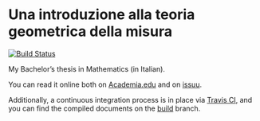 Una introduzione alla teoria geometrica della misura
====================================================

[![Build Status](https://travis-ci.org/robertoreale/introduzione-teoria-misura.svg?branch=build)](https://travis-ci.org/robertoreale/introduzione-teoria-misura)

My Bachelor’s thesis in Mathematics (in Italian).

You can read it online both on [Academia.edu](https://www.academia.edu/29436542/Una_introduzione_alla_teoria_geometrica_della_misura) and on [issuu](https://issuu.com/roberto-reale/docs/una_introduzione_alla_teoria_geomet).

Additionally, a continuous integration process is in place via [Travis CI](https://travis-ci.org/), and you can find the compiled documents on the [build](https://github.com/robertoreale/introduzione-teoria-misura/tree/build) branch.
